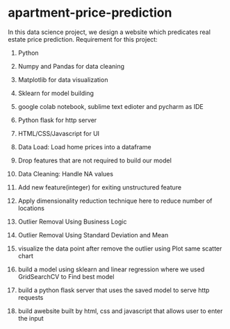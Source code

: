 # apartment-price-prediction

In this data science project, we design a website which predicates real estate price prediction.
Requirement for this project:
1. Python
2. Numpy and Pandas for data cleaning
3. Matplotlib for data visualization
4. Sklearn for model building
5. google colab notebook, sublime text edioter  and pycharm as IDE
6. Python flask for http server
7. HTML/CSS/Javascript for UI


1. Data Load: Load  home prices into a dataframe
2. Drop features that are not required to build our model
3. Data Cleaning: Handle NA values
4. Add new feature(integer) for exiting unstructured feature
5. Apply dimensionality reduction technique here to reduce number of locations
6. Outlier Removal Using Business Logic
7. Outlier Removal Using Standard Deviation and Mean
8. visualize the data point  after remove the outlier using Plot same scatter chart
9. build a model using sklearn and linear regression where we used GridSearchCV  to Find best model 
10. build  a python flask server that uses the saved model to serve http requests
11. build   awebsite built by html, css and javascript that allows user to enter the input


